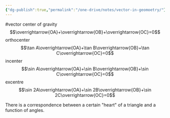 ```yaml
---
{"dg-publish":true,"permalink":"/one-drive/notes/vector-in-geomoetry/"}
---
```



#vector
center of gravity
$$\overrightarrow{OA}+\overrightarrow{OB}+\overrightarrow{OC}=0$$
orthocenter 
$$\tan A\overrightarrow{OA}+\tan B\overrightarrow{OB}+\tan C\overrightarrow{OC}=0$$
incenter
$$\sin A\overrightarrow{OA}+\sin B\overrightarrow{OB}+\sin C\overrightarrow{OC}=0$$
excentre
$$\sin 2A\overrightarrow{OA}+\sin 2B\overrightarrow{OB}+\sin 2C\overrightarrow{OC}=0$$

There is a correspondence between a certain "heart" of a triangle and a function of angles.